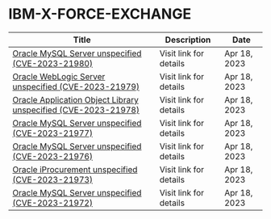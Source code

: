 

# IBM-X-FORCE-EXCHANGE

 |Title|Description|Date|
 |---|---|---|
 |[Oracle MySQL Server unspecified (CVE-2023-21980)](https://exchange.xforce.ibmcloud.com/activity/list?filter=Vulnerabilities)|Visit link for details|Apr 18, 2023|
 |[Oracle WebLogic Server unspecified (CVE-2023-21979)](https://exchange.xforce.ibmcloud.com/activity/list?filter=Vulnerabilities)|Visit link for details|Apr 18, 2023|
 |[Oracle Application Object Library unspecified (CVE-2023-21978)](https://exchange.xforce.ibmcloud.com/activity/list?filter=Vulnerabilities)|Visit link for details|Apr 18, 2023|
 |[Oracle MySQL Server unspecified (CVE-2023-21977)](https://exchange.xforce.ibmcloud.com/activity/list?filter=Vulnerabilities)|Visit link for details|Apr 18, 2023|
 |[Oracle MySQL Server unspecified (CVE-2023-21976)](https://exchange.xforce.ibmcloud.com/activity/list?filter=Vulnerabilities)|Visit link for details|Apr 18, 2023|
 |[Oracle iProcurement unspecified (CVE-2023-21973)](https://exchange.xforce.ibmcloud.com/activity/list?filter=Vulnerabilities)|Visit link for details|Apr 18, 2023|
 |[Oracle MySQL Server unspecified (CVE-2023-21972)](https://exchange.xforce.ibmcloud.com/activity/list?filter=Vulnerabilities)|Visit link for details|Apr 18, 2023|
 
